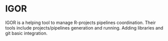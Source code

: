 # IGOR

IGOR is a helping tool to manage R-projects pipelines coordination. Their tools include projects/pipelines generation and running. Adding libraries and git basic integration.
